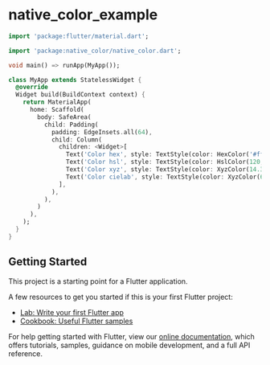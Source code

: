 # native_color_example

```dart
import 'package:flutter/material.dart';

import 'package:native_color/native_color.dart';

void main() => runApp(MyApp());

class MyApp extends StatelessWidget {
  @override
  Widget build(BuildContext context) {
    return MaterialApp(
      home: Scaffold(
        body: SafeArea(
          child: Padding(
            padding: EdgeInsets.all(64),
            child: Column(
              children: <Widget>[
                Text('Color hex', style: TextStyle(color: HexColor('#ff0000')),),
                Text('Color hsl', style: TextStyle(color: HslColor(120, 100, 50)),),
                Text('Color xyz', style: TextStyle(color: XyzColor(14.31, 6.06, 71.42)),),
                Text('Color cielab', style: TextStyle(color: XyzColor(60.17, 93.55, -60.50)),),
              ],
            ),
          ),
        )
      ),
    );
  }
}
```

## Getting Started

This project is a starting point for a Flutter application.

A few resources to get you started if this is your first Flutter project:

- [Lab: Write your first Flutter app](https://flutter.io/docs/get-started/codelab)
- [Cookbook: Useful Flutter samples](https://flutter.io/docs/cookbook)

For help getting started with Flutter, view our 
[online documentation](https://flutter.io/docs), which offers tutorials, 
samples, guidance on mobile development, and a full API reference.
